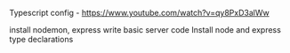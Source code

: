 Typescript config - https://www.youtube.com/watch?v=qy8PxD3alWw

install nodemon, express
write basic server code
Install node and express type declarations